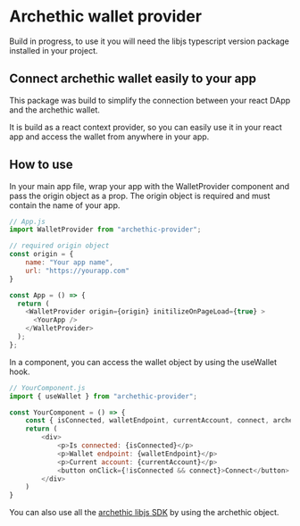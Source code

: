 # Archethic wallet provider
Build in progress, to use it you will need the libjs typescript version package installed in your project.
## Connect archethic wallet easily to your app
This package was build to simplify the connection between your react DApp and the archethic wallet. 

It is build as a react context provider, so you can easily use it in your react app and access the wallet from anywhere in your app.

## How to use
In your main app file, wrap your app with the WalletProvider component and pass the origin object as a prop. 
The origin object is required and must contain the name of your app. 

```javascript
// App.js
import WalletProvider from "archethic-provider";

// required origin object
const origin = {
    name: "Your app name",
    url: "https://yourapp.com"
}

const App = () => {
  return (
    <WalletProvider origin={origin} initilizeOnPageLoad={true} >
      <YourApp />
    </WalletProvider>
  );
};
```

In a component, you can access the wallet object by using the useWallet hook.
    
```javascript
// YourComponent.js
import { useWallet } from "archethic-provider";

const YourComponent = () => {
    const { isConnected, walletEndpoint, currentAccount, connect, archethic } = useWallet();
    return (
        <div>
            <p>Is connected: {isConnected}</p>
            <p>Wallet endpoint: {walletEndpoint}</p>
            <p>Current account: {currentAccount}</p>
            <button onClick={!isConnected && connect}>Connect</button>
        </div>
    )
}
```
You can also use all the [archethic libjs SDK](https://github.com/archethic-foundation/libjs) by using the archethic object.

